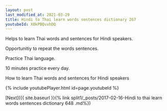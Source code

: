 ```yaml
---
layout: post
last_modified_at: 2021-03-29
title: Hindi to Thai learn words sentences dictionary 267 
youtubeId: XOkPBQvxhDQ
---
```

 
 
Helps to learn Thai words and sentences for Hindi speakers.

Opportunitiy to repeat the words sentences. 

Practice Thai language. 
 
10 minutes practice every day. 
 
How to learn Thai words and sentences for Hindi speakers 
 
{% include youtubePlayer.html id=page.youtubeId %}
 
 
[Next]({{ site.baseurl }}{% link  split1/_posts/2017-02-16-Hindi to thai learn words sentences dictionary 648 .md%})
 
